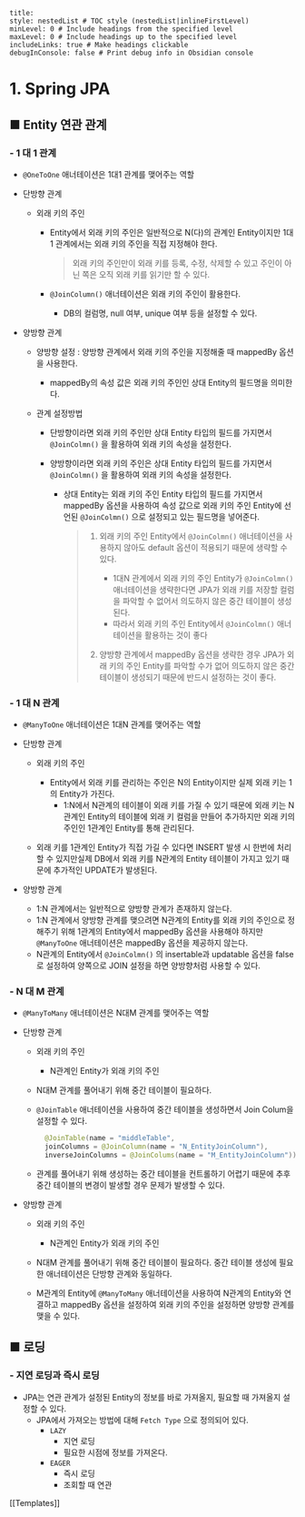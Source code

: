 ```table-of-contents
title: 
style: nestedList # TOC style (nestedList|inlineFirstLevel)
minLevel: 0 # Include headings from the specified level
maxLevel: 0 # Include headings up to the specified level
includeLinks: true # Make headings clickable
debugInConsole: false # Print debug info in Obsidian console
```

# 1. Spring JPA
## ■ Entity 연관 관계
### - 1 대 1 관계
- `@OneToOne` 애너테이션은 1대1 관계를 맺어주는 역할
  
- 단방향 관계
	- 외래 키의 주인
		- Entity에서 외래 키의 주인은 일반적으로 N(다)의 관계인 Entity이지만 1대1 관계에서는 외래 키의 주인을 직접 지정해야 한다.
		  >외래 키의 주인만이 외래 키를 등록, 수정, 삭제할 수 있고 주인이 아닌 쪽은 오직 외래 키를 읽기만 할 수 있다.
		  
		- `@JoinColumn()` 애너테이션은 외래 키의 주인이 활용한다.
			- DB의 컬럼명, null 여부, unique 여부 등을 설정할 수 있다.
			  
- 양방향 관계
	- 양방향 설정 : 양방향 관계에서 외래 키의 주인을 지정해줄 때 mappedBy 옵션을 사용한다.
		- mappedBy의 속성 값은 외래 키의 주인인 상대 Entity의 필드명을 의미한다.
		  
	- 관계 설정방법
		- 단방향이라면 외래 키의 주인만 상대 Entity 타입의 필드를 가지면서 `@JoinColmn()` 을 활용하여 외래 키의 속성을 설정한다.
		  
		- 양방향이라면 외래 키의 주인은 상대 Entity 타입의 필드를 가지면서 `@JoinColmn()` 을
		  활용하여 외래 키의 속성을 설정한다.
			- 상대 Entity는 외래 키의 주인 Entity 타입의 필드를 가지면서 mappedBy 옵션을 사용하여 속성 값으로 외래 키의 주인 Entity에 선언된 `@JoinColmn()` 으로 설정되고 있는 필드명을 넣어준다.
			  > 1. 외래 키의 주인 Entity에서 `@JoinColmn()` 애너테이션을 사용하지 않아도 default 옵션이 적용되기 때문에 생략할 수 있다. 
			  >    - 1대N 관계에서 외래 키의 주인 Entity가 `@JoinColmn()` 애너테이션을 생략한다면 JPA가 외래 키를 저장할 컬럼을 파악할 수 없어서 의도하지 않은 중간 테이블이 생성된다.
			  >    - 따라서 외래 키의 주인 Entity에서 `@JoinColmn()` 애너테이션을 활용하는 것이 좋다
			  >      
			  > 2. 양방향 관계에서 mappedBy 옵션을 생략한 경우 JPA가 외래 키의 주인 Entity를 파악할 수가 없어 의도하지 않은 중간 테이블이 생성되기 때문에 반드시 설정하는 것이 좋다.

### - 1 대 N 관계
- `@ManyToOne` 애너테이션은 1대N 관계를 맺어주는 역할

- 단방향 관계
	- 외래 키의 주인
		- Entity에서 외래 키를 관리하는 주인은 N의 Entity이지만 실제 외래 키는 1의 Entity가 가진다.
			- 1:N에서 N관계의 테이블이 외래 키를 가질 수 있기 때문에 외래 키는 N관계인 Entity의 테이블에 외래 키 컬럼을 만들어 추가하지만 외래 키의 주인인 1관계인 Entity를 통해 관리된다.
			  
	- 외래 키를 1관계인 Entity가 직접 가길 수 있다면 INSERT 발생 시 한번에 처리할 수 있지만실제 DB에서 외래 키를 N관계의 Entity 테이블이 가지고 있기 때문에 추가적인 UPDATE가 발생된다.
	  
- 양방향 관계
	- 1:N 관계에서는 일반적으로 양방향 관계가 존재하지 않는다.
	- 1:N 관계에서  양방향 관계를 맺으려면 N관계의 Entity를 외래 키의 주인으로 정해주기 위해 1관계의 Entity에서 mappedBy 옵션을 사용해야 하지만 `@ManyToOne` 애너테이션은 mappedBy 옵션을 제공하지 않는다.
	- N관계의 Entity에서 `@JoinColmn()` 의 insertable과 updatable 옵션을 false로 설정하여 양쪽으로 JOIN 설정을 하면 양방향처럼 사용할 수 있다.

### - N 대 M 관계
- `@ManyToMany` 애너테이션은 N대M 관계를 맺어주는 역할

- 단방향 관계
	- 외래 키의 주인
		- N관계인 Entity가 외래 키의 주인
		  
	- N대M 관계를 풀어내기 위해 중간 테이블이 필요하다.
	  
	- `@JoinTable` 애너테이션을 사용하여 중간 테이블을 생성하면서 Join Colum을 설정할 수 있다.
	  ``` java
	    @JoinTable(name = "middleTable",
	    joinColumns = @JoinColumn(name = "N_EntityJoinColumn"),
	    inverseJoinColumns = @JoinColums(name = "M_EntityJoinColumn"))
	    ```
	  
	- 관계를 풀어내기 위해 생성하는 중간 테이블을 컨트롤하기 어렵기 때문에 추후 중간 테이블의 변경이 발생할 경우 문제가 발생할 수 있다.
	  
- 양방향 관계
	- 외래 키의 주인
		- N관계인 Entity가 외래 키의 주인
		  
	- N대M 관계를 풀어내기 위해 중간 테이블이 필요하다.
	  중간 테이블 생성에 필요한 애너테이션은 단방향 관계와 동일하다.
	  
	- M관계의 Entity에 `@ManyToMany` 애너테이션을 사용하여 N관계의 Entity와 연결하고 mappedBy 옵션을 설정하여 외래 키의 주인을 설정하면 양방향 관계를 맺을 수 있다.

## ■ 로딩
### - 지연 로딩과 즉시 로딩
- JPA는 연관 관계가 설정된 Entity의 정보를 바로 가져올지, 필요할 때 가져올지 설정할 수 있다.
	- JPA에서 가져오는 방법에 대해 `Fetch Type` 으로 정의되어 있다.
		- `LAZY`
			- 지연 로딩
			- 필요한 시점에 정보를 가져온다.
		- `EAGER`
			- 즉시 로딩
			- 조회할 때 연관



[[Templates]]
